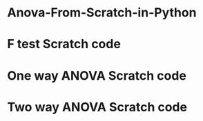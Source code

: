 # Anova-From-Scratch-in-Python
# F test Scratch code 
# One way ANOVA Scratch code
# Two way ANOVA Scratch code
